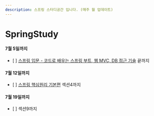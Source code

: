 ```yaml
---
description: 스프링 스터디공간 입니다. (매주 월 업데이트)
---
```


# SpringStudy

#### 7월 5일까지

* \[ \] [스프링 입문 - 코드로 배우는 스프링 부트, 웹 MVC, DB 접근 기술](https://www.inflearn.com/course/%EC%8A%A4%ED%94%84%EB%A7%81-%EC%9E%85%EB%AC%B8-%EC%8A%A4%ED%94%84%EB%A7%81%EB%B6%80%ED%8A%B8#curriculum) 끝까지

#### 7월 12일까지

* \[ \] [스프링 핵심원리 기본편](https://www.inflearn.com/course/%EC%8A%A4%ED%94%84%EB%A7%81-%ED%95%B5%EC%8B%AC-%EC%9B%90%EB%A6%AC-%EA%B8%B0%EB%B3%B8%ED%8E%B8) 섹션4까지

#### 7월 19일까지

* \[ \] 섹션9까지



